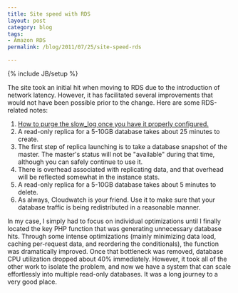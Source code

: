 ```yaml
---
title: Site speed with RDS
layout: post
category: blog
tags:
- Amazon RDS
permalink: /blog/2011/07/25/site-speed-rds

---
```

{% include JB/setup %}
<div id="node-114" class="node node-blog node-promoted">
  <div class="content clearfix">
    <div class="field field-name-body field-type-text-with-summary field-label-hidden"><div class="field-items"><div class="field-item even"><p>The site took an initial hit when moving to RDS due to the introduction of network latency. However, it has facilitated several improvements that would not have been possible prior to the change. Here are some RDS-related notes:</p>
<ol><li><a href="https://dyutiman.wordpress.com/2010/08/30/slow-query-in-amazon-rds/">How to purge the slow_log once you have it properly configured.</a></li>
    <li>A read-only replica for a 5-10GB database takes about 25 minutes to create.</li>
    <li>The first step of replica launching is to take a database snapshot of the master. The master's status will not be "available" during that time, although you can safely continue to use it.</li>
    <li>There is overhead associated with replicating data, and that overhead will be reflected somewhat in the instance stats.</li>
    <li>A read-only replica for a 5-10GB database takes about 5 minutes to delete.</li>
    <li>As always, Cloudwatch is your friend. Use it to make sure that your database traffic is being redistributed in a reasonable manner.</li>
</ol><p>In my case, I simply had to focus on individual optimizations until I finally located the key PHP function that was generating unnecessary database hits. Through some intense optimizations (mainly minimizing data load, caching per-request data, and reordering the conditionals), the function was dramatically improved. Once that bottleneck was removed, database CPU utilization dropped about 40% immediately. However, it took all of the other work to isolate the problem, and now we have a system that can scale effortlessly into multiple read-only databases. It was a long journey to a very good place.</p></div></div></div>  </div>
</div>
